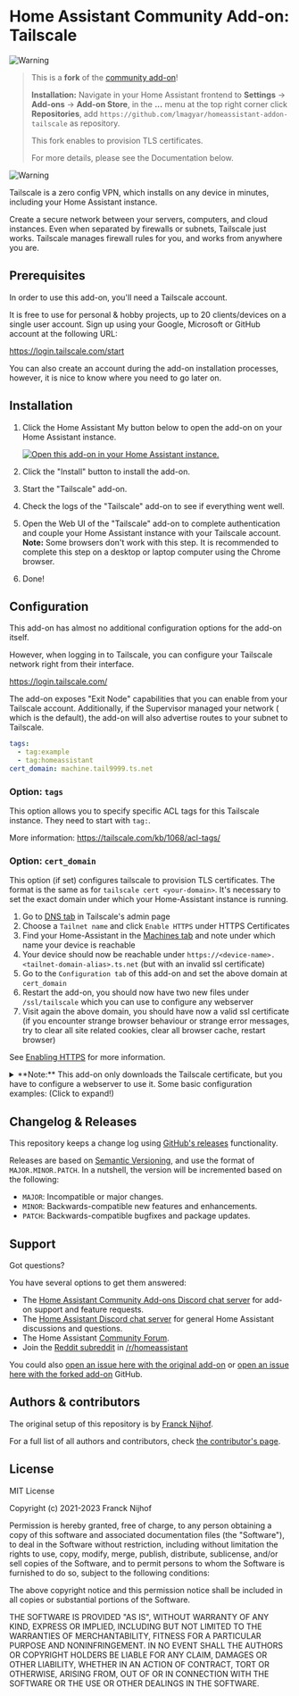 # Home Assistant Community Add-on: Tailscale

![Warning][warning_stripe]

> This is a **fork** of the [community add-on][community_addon]!
>
> **Installation:** Navigate in your Home Assistant frontend to **Settings** -> **Add-ons** -> **Add-on Store**, in the **...** menu at the top right corner click **Repositories**, add `https://github.com/lmagyar/homeassistant-addon-tailscale` as repository.
>
> This fork enables to provision TLS certificates.
>
> For more details, please see the Documentation below.

![Warning][warning_stripe]

Tailscale is a zero config VPN, which installs on any device in minutes,
including your Home Assistant instance.

Create a secure network between your servers, computers, and cloud instances.
Even when separated by firewalls or subnets, Tailscale just works. Tailscale
manages firewall rules for you, and works from anywhere you are.

## Prerequisites

In order to use this add-on, you'll need a Tailscale account.

It is free to use for personal & hobby projects, up to 20 clients/devices on a
single user account. Sign up using your Google, Microsoft or GitHub account at
the following URL:

<https://login.tailscale.com/start>

You can also create an account during the add-on installation processes,
however, it is nice to know where you need to go later on.

## Installation

1. Click the Home Assistant My button below to open the add-on on your Home
   Assistant instance.

   [![Open this add-on in your Home Assistant instance.][addon-badge]][addon]

1. Click the "Install" button to install the add-on.
1. Start the "Tailscale" add-on.
1. Check the logs of the "Tailscale" add-on to see if everything went well.
1. Open the Web UI of the "Tailscale" add-on to complete authentication and
   couple your Home Assistant instance with your Tailscale account.
   **Note:** Some browsers don't work with this step. It is recommended to
   complete this step on a desktop or laptop computer using the Chrome browser.
1. Done!

## Configuration

This add-on has almost no additional configuration options for the
add-on itself.

However, when logging in to Tailscale, you can configure your Tailscale
network right from their interface.

<https://login.tailscale.com/>

The add-on exposes "Exit Node" capabilities that you can enable from your
Tailscale account. Additionally, if the Supervisor managed your network (
which is the default), the add-on will also advertise routes to your
subnet to Tailscale.

```yaml
tags:
  - tag:example
  - tag:homeassistant
cert_domain: machine.tail9999.ts.net
```

### Option: `tags`

This option allows you to specify specific ACL tags for this Tailscale
instance. They need to start with `tag:`.

More information: <https://tailscale.com/kb/1068/acl-tags/>

### Option: `cert_domain`

This option (if set) configures tailscale to provision TLS certificates. The format is the same as for `tailscale cert <your-domain>`. It's necessary to set the exact domain under which your Home-Assistant instance is running. 

1. Go to [DNS tab](https://login.tailscale.com/admin/dns) in Tailscale's admin page
2. Choose a `Tailnet name` and click `Enable HTTPS` under HTTPS Certificates
3. Find your Home-Assistant in the [Machines tab](https://login.tailscale.com/admin/machines) and note under which name your device is reachable
4. Your device should now be reachable under `https://<device-name>.<tailnet-domain-alias>.ts.net` (but with an invalid ssl certificate)
5. Go to the `Configuration tab` of this add-on and set the above domain at `cert_domain`
6. Restart the add-on, you should now have two new files under `/ssl/tailscale` which you can use to configure any webserver
7. Visit again the above domain, you should have now a valid ssl certificate (if you encounter strange browser behaviour or strange error messages, try to clear all site related cookies, clear all browser cache, restart browser)

See [Enabling HTTPS](https://tailscale.com/kb/1153/enabling-https/) for more information.

<details>
<summary>**Note:** This add-on only downloads the Tailscale certificate, but you have to configure a webserver to use it. Some basic configuration examples: (Click to expand!)</summary>

- Your Tailscale connection is only a backup connection (eg. CGNAT-ed mobile internet USB stick) to access HA
  - HA uses another certificate generated by eg. the Duck DNS or the Let's Encrypt add-ons
  - No Tailscale certificate is generated, you are not using this option
  - Using eg. `https://<...>.duckdns.org` url the browser **will not** give you a `Not secure` warning
  - Using `https://<...>.ts.net` url the browser **will** give you a `Not secure` warning

- Your Tailscale connection is your main connection to access HA
  - HA uses the certificate generated by this add-on
  - Using `https://<...>.ts.net` url the browser **will not** give you a `Not secure` warning

- There are multiple connections to access HA
  - HA **doesn't** use any certificate, just plain http access
  - You need eg. the NGINX Home Assistant SSL proxy add-on to use the specific ceriticates for each connection
  - For all the urls the browser **will not** give you a `Not secure` warning

</details>

## Changelog & Releases

This repository keeps a change log using [GitHub's releases][releases]
functionality.

Releases are based on [Semantic Versioning][semver], and use the format
of `MAJOR.MINOR.PATCH`. In a nutshell, the version will be incremented
based on the following:

- `MAJOR`: Incompatible or major changes.
- `MINOR`: Backwards-compatible new features and enhancements.
- `PATCH`: Backwards-compatible bugfixes and package updates.

## Support

Got questions?

You have several options to get them answered:

- The [Home Assistant Community Add-ons Discord chat server][discord] for add-on
  support and feature requests.
- The [Home Assistant Discord chat server][discord-ha] for general Home
  Assistant discussions and questions.
- The Home Assistant [Community Forum][forum].
- Join the [Reddit subreddit][reddit] in [/r/homeassistant][reddit]

You could also [open an issue here with the original add-on][issue] or [open an issue here with the forked add-on][issue_forked] GitHub.

## Authors & contributors

The original setup of this repository is by [Franck Nijhof][frenck].

For a full list of all authors and contributors,
check [the contributor's page][contributors].

## License

MIT License

Copyright (c) 2021-2023 Franck Nijhof

Permission is hereby granted, free of charge, to any person obtaining a copy
of this software and associated documentation files (the "Software"), to deal
in the Software without restriction, including without limitation the rights
to use, copy, modify, merge, publish, distribute, sublicense, and/or sell
copies of the Software, and to permit persons to whom the Software is
furnished to do so, subject to the following conditions:

The above copyright notice and this permission notice shall be included in all
copies or substantial portions of the Software.

THE SOFTWARE IS PROVIDED "AS IS", WITHOUT WARRANTY OF ANY KIND, EXPRESS OR
IMPLIED, INCLUDING BUT NOT LIMITED TO THE WARRANTIES OF MERCHANTABILITY,
FITNESS FOR A PARTICULAR PURPOSE AND NONINFRINGEMENT. IN NO EVENT SHALL THE
AUTHORS OR COPYRIGHT HOLDERS BE LIABLE FOR ANY CLAIM, DAMAGES OR OTHER
LIABILITY, WHETHER IN AN ACTION OF CONTRACT, TORT OR OTHERWISE, ARISING FROM,
OUT OF OR IN CONNECTION WITH THE SOFTWARE OR THE USE OR OTHER DEALINGS IN THE
SOFTWARE.

[addon-badge]: https://my.home-assistant.io/badges/supervisor_addon.svg
[addon]: https://my.home-assistant.io/redirect/supervisor_addon/?addon=09716aab_tailscale&repository_url=https%3A%2F%2Fgithub.com%2Flmagyar%2Fhomeassistant-addon-tailscale
[contributors]: https://github.com/lmagyar/homeassistant-addon-tailscale/graphs/contributors
[discord-ha]: https://discord.gg/c5DvZ4e
[discord]: https://discord.me/hassioaddons
[forum]: https://community.home-assistant.io/?u=frenck
[frenck]: https://github.com/frenck
[issue]: https://github.com/hassio-addons/addon-tailscale/issues
[issue_forked]: https://github.com/lmagyar/homeassistant-addon-tailscale/issues
[reddit]: https://reddit.com/r/homeassistant
[releases]: https://github.com/lmagyar/homeassistant-addon-tailscale/releases
[semver]: http://semver.org/spec/v2.0.0.htm
[warning_stripe]: https://github.com/lmagyar/homeassistant-addon-tailscale/raw/main/images/warning_stripe_wide.png
[community_addon]: https://github.com/hassio-addons/addon-tailscale
